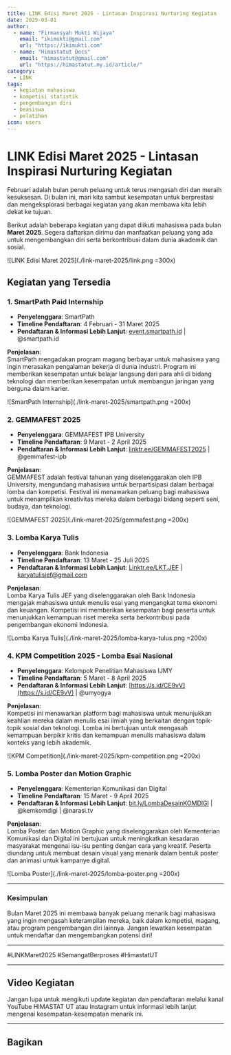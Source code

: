 ```yaml
--- 
title: LINK Edisi Maret 2025 - Lintasan Inspirasi Nurturing Kegiatan
date: 2025-03-01
author:
  - name: "Firmansyah Mukti Wijaya"
    email: "ikimukti@gmail.com"
    url: "https://ikimukti.com"
  - name: "Himastatut Docs"
    email: "himastatut@gmail.com"
    url: "https://himastatut.my.id/article/"
category: 
  - LINK
tags:
  - kegiatan mahasiswa
  - kompetisi statistik
  - pengembangan diri
  - beasiswa
  - pelatihan
icon: users
--- 
```


# LINK Edisi Maret 2025 - Lintasan Inspirasi Nurturing Kegiatan

Februari adalah bulan penuh peluang untuk terus mengasah diri dan meraih kesuksesan. Di bulan ini, mari kita sambut kesempatan untuk berprestasi dan mengeksplorasi berbagai kegiatan yang akan membawa kita lebih dekat ke tujuan.

Berikut adalah beberapa kegiatan yang dapat diikuti mahasiswa pada bulan **Maret 2025**. Segera daftarkan dirimu dan manfaatkan peluang yang ada untuk mengembangkan diri serta berkontribusi dalam dunia akademik dan sosial.

![LINK Edisi Maret 2025](./link-maret-2025/link.png =300x)

## Kegiatan yang Tersedia

### 1. **SmartPath Paid Internship**
- **Penyelenggara**: SmartPath
- **Timeline Pendaftaran**: 4 Februari - 31 Maret 2025
- **Pendaftaran & Informasi Lebih Lanjut**: [event.smartpath.id](https://event.smartpath.id) | @smartpath.id

**Penjelasan**:  
SmartPath mengadakan program magang berbayar untuk mahasiswa yang ingin merasakan pengalaman bekerja di dunia industri. Program ini memberikan kesempatan untuk belajar langsung dari para ahli di bidang teknologi dan memberikan kesempatan untuk membangun jaringan yang berguna dalam karier.

![SmartPath Internship](./link-maret-2025/smartpath.png =200x)

### 2. **GEMMAFEST 2025**
- **Penyelenggara**: GEMMAFEST IPB University
- **Timeline Pendaftaran**: 9 Maret - 2 April 2025
- **Pendaftaran & Informasi Lebih Lanjut**: [linktr.ee/GEMMAFEST2025](https://linktr.ee/GEMMAFEST2025) | @gemmafest-ipb

**Penjelasan**:  
GEMMAFEST adalah festival tahunan yang diselenggarakan oleh IPB University, mengundang mahasiswa untuk berpartisipasi dalam berbagai lomba dan kompetisi. Festival ini menawarkan peluang bagi mahasiswa untuk menampilkan kreativitas mereka dalam berbagai bidang seperti seni, budaya, dan teknologi.

![GEMMAFEST 2025](./link-maret-2025/gemmafest.png =200x)

### 3. **Lomba Karya Tulis**
- **Penyelenggara**: Bank Indonesia
- **Timeline Pendaftaran**: 13 Maret - 25 Juli 2025
- **Pendaftaran & Informasi Lebih Lanjut**: [Linktr.ee/LKT.JEF](https://linktr.ee/LKT.JEF) | karyatulisjef@gmail.com

**Penjelasan**:  
Lomba Karya Tulis JEF yang diselenggarakan oleh Bank Indonesia mengajak mahasiswa untuk menulis esai yang mengangkat tema ekonomi dan keuangan. Kompetisi ini memberikan kesempatan bagi peserta untuk menunjukkan kemampuan riset mereka serta berkontribusi pada pengembangan ekonomi Indonesia.

![Lomba Karya Tulis](./link-maret-2025/lomba-karya-tulus.png =200x)

### 4. **KPM Competition 2025 - Lomba Esai Nasional**
- **Penyelenggara**: Kelompok Penelitian Mahasiswa IJMY
- **Timeline Pendaftaran**: 5 Maret - 8 April 2025
- **Pendaftaran & Informasi Lebih Lanjut**: [https://s.id/CE9vV](https://s.id/CE9vV) | @umyogya

**Penjelasan**:  
Kompetisi ini menawarkan platform bagi mahasiswa untuk menunjukkan keahlian mereka dalam menulis esai ilmiah yang berkaitan dengan topik-topik sosial dan teknologi. Lomba ini bertujuan untuk mengasah kemampuan berpikir kritis dan kemampuan menulis mahasiswa dalam konteks yang lebih akademik.

![KPM Competition](./link-maret-2025/kpm-competition.png =200x)

### 5. **Lomba Poster dan Motion Graphic**
- **Penyelenggara**: Kementerian Komunikasi dan Digital
- **Timeline Pendaftaran**: 15 Maret - 9 April 2025
- **Pendaftaran & Informasi Lebih Lanjut**: [bit.ly/LombaDesainKOMDlGl](https://bit.ly/LombaDesainKOMDlGl) | @kemkomdigi | @narasi.tv

**Penjelasan**:  
Lomba Poster dan Motion Graphic yang diselenggarakan oleh Kementerian Komunikasi dan Digital ini bertujuan untuk meningkatkan kesadaran masyarakat mengenai isu-isu penting dengan cara yang kreatif. Peserta diundang untuk membuat desain visual yang menarik dalam bentuk poster dan animasi untuk kampanye digital.

![Lomba Poster](./link-maret-2025/lomba-poster.png =200x)

--- 

### Kesimpulan

Bulan Maret 2025 ini membawa banyak peluang menarik bagi mahasiswa yang ingin mengasah keterampilan mereka, baik dalam kompetisi, magang, atau program pengembangan diri lainnya. Jangan lewatkan kesempatan untuk mendaftar dan mengembangkan potensi diri!

--- 

#LINKMaret2025 #SemangatBerproses #HimastatUT  

--- 

## Video Kegiatan
Jangan lupa untuk mengikuti update kegiatan dan pendaftaran melalui kanal YouTube HIMASTAT UT atau Instagram untuk informasi lebih lanjut mengenai kesempatan-kesempatan menarik ini.

--- 



## Bagikan
<Share colorful />
<GitContributors />
<GitChangelog />